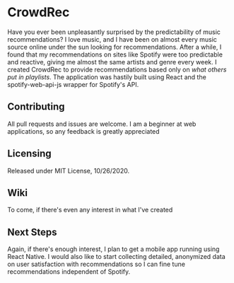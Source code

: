 # CrowdRec
Have you ever been unpleasantly surprised by the predictability of music recommendations? I love music, and I have been on almost every music source online under the sun looking for recommendations. After a while, I found that my recommendations on sites like Spotify were too predictable and reactive, giving me almost the same artists and genre every week. I created CrowdRec to provide recommendations based only on *what others put in playlists*. The application was hastily built using React and the spotify-web-api-js wrapper for Spotify's API. 


## Contributing
All pull requests and issues are welcome. I am a beginner at web applications, so any feedback is greatly appreciated


## Licensing
Released under MIT License, 10/26/2020.

## Wiki
To come, if there's even any interest in what I've created

## Next Steps

Again, if there's enough interest, I plan to get a mobile app running using React Native. I would also like to start collecting detailed, anonymized data on user satisfaction with recommendations so I can fine tune recommendations independent of Spotify. 
